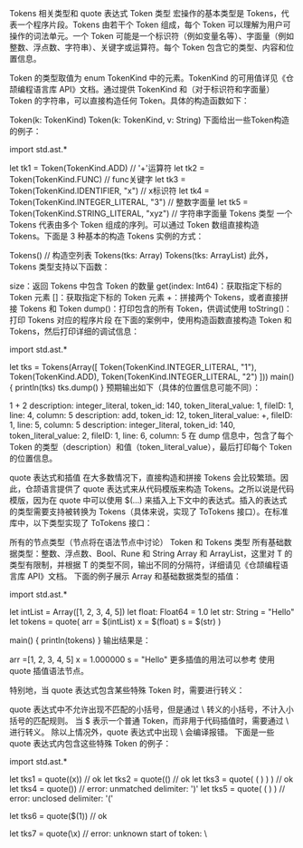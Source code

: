 Tokens 相关类型和 quote 表达式
Token 类型
宏操作的基本类型是 Tokens，代表一个程序片段。Tokens 由若干个 Token 组成，每个 Token 可以理解为用户可操作的词法单元。一个 Token 可能是一个标识符（例如变量名等）、字面量（例如整数、浮点数、字符串）、关键字或运算符。每个 Token 包含它的类型、内容和位置信息。

Token 的类型取值为 enum TokenKind 中的元素。TokenKind 的可用值详见《仓颉编程语言库 API》文档。通过提供 TokenKind 和（对于标识符和字面量）Token 的字符串，可以直接构造任何 Token。具体的构造函数如下：

Token(k: TokenKind)
Token(k: TokenKind, v: String)
下面给出一些Token构造的例子：

import std.ast.*

let tk1 = Token(TokenKind.ADD)   // '+'运算符
let tk2 = Token(TokenKind.FUNC)   // func关键字
let tk3 = Token(TokenKind.IDENTIFIER, "x")   // x标识符
let tk4 = Token(TokenKind.INTEGER_LITERAL, "3")  // 整数字面量
let tk5 = Token(TokenKind.STRING_LITERAL, "xyz")  // 字符串字面量
Tokens 类型
一个 Tokens 代表由多个 Token 组成的序列。可以通过 Token 数组直接构造 Tokens。下面是 3 种基本的构造 Tokens 实例的方式：

Tokens()   // 构造空列表
Tokens(tks: Array<Token>)
Tokens(tks: ArrayList<Token>)
此外，Tokens 类型支持以下函数：

size：返回 Tokens 中包含 Token 的数量
get(index: Int64)：获取指定下标的 Token 元素
[]：获取指定下标的 Token 元素
+：拼接两个 Tokens，或者直接拼接 Tokens 和 Token
dump()：打印包含的所有 Token，供调试使用
toString()：打印 Tokens 对应的程序片段
在下面的案例中，使用构造函数直接构造 Token 和 Tokens，然后打印详细的调试信息：

import std.ast.*

let tks = Tokens(Array<Token>([
    Token(TokenKind.INTEGER_LITERAL, "1"),
    Token(TokenKind.ADD),
    Token(TokenKind.INTEGER_LITERAL, "2")
]))
main() {
    println(tks)
    tks.dump()
}
预期输出如下（具体的位置信息可能不同）：

1 + 2
description: integer_literal, token_id: 140, token_literal_value: 1, fileID: 1, line: 4, column: 5
description: add, token_id: 12, token_literal_value: +, fileID: 1, line: 5, column: 5
description: integer_literal, token_id: 140, token_literal_value: 2, fileID: 1, line: 6, column: 5
在 dump 信息中，包含了每个 Token 的类型（description）和值（token_literal_value），最后打印每个 Token 的位置信息。

quote 表达式和插值
在大多数情况下，直接构造和拼接 Tokens 会比较繁琐。因此，仓颉语言提供了 quote 表达式来从代码模版来构造 Tokens。之所以说是代码模版，因为在 quote 中可以使用 $(...) 来插入上下文中的表达式。插入的表达式的类型需要支持被转换为 Tokens（具体来说，实现了 ToTokens 接口）。在标准库中，以下类型实现了 ToTokens 接口：

所有的节点类型（节点将在语法节点中讨论）
Token 和 Tokens 类型
所有基础数据类型：整数、浮点数、Bool、Rune 和 String
Array<T> 和 ArrayList<T>，这里对 T 的类型有限制，并根据 T 的类型不同，输出不同的分隔符，详细请见《仓颉编程语言库 API》文档。
下面的例子展示 Array 和基础数据类型的插值：

import std.ast.*

let intList = Array<Int64>([1, 2, 3, 4, 5])
let float: Float64 = 1.0
let str: String = "Hello"
let tokens = quote(
    arr = $(intList)
    x = $(float)
    s = $(str)
)

main() {
    println(tokens)
}
输出结果是：

arr =[1, 2, 3, 4, 5]
x = 1.000000
s = "Hello"
更多插值的用法可以参考 使用 quote 插值语法节点。

特别地，当 quote 表达式包含某些特殊 Token 时，需要进行转义：

quote 表达式中不允许出现不匹配的小括号，但是通过 \ 转义的小括号，不计入小括号的匹配规则。
当 $ 表示一个普通 Token，而非用于代码插值时，需要通过 \ 进行转义。
除以上情况外，quote 表达式中出现 \ 会编译报错。
下面是一些 quote 表达式内包含这些特殊 Token 的例子：

import std.ast.*

let tks1 = quote((x))         // ok
let tks2 = quote(\()          // ok
let tks3 = quote( ( \) ) )    // ok
let tks4 = quote())           // error: unmatched delimiter: ')'
let tks5 = quote( ( \) )      // error: unclosed delimiter: '('

let tks6 = quote(\$(1))        // ok

let tks7 = quote(\x)           // error: unknown start of token: \